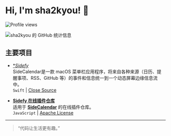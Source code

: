 # Hi, I'm sha2kyou! 👋

![Profile views](https://komarev.com/ghpvc/?username=sha2ku&color=blue)

![sha2kyou 的 GitHub 统计信息](https://github-readme-stats.vercel.app/api?username=sha2kyou&show_icons=true&theme=transparent)

## 主要项目

- [**Sidefy*](https://github.com/sha2kyou/SideCalendar)  
  SideCalendar是一款 macOS 菜单栏应用程序，将来自各种来源（日历、提醒事项、RSS、GitHub 等）的事件和信息统一到一个动态屏幕边缘信息流中。    
  `Swift` | [Close Source](https://apps.apple.com/cn/app/sidecalendar/id6751482006?mt=12)
  
- [**Sidefy 在线插件仓库**](https://github.com/sha2kyou/SideCalendarPlugins)  
  适用于 [**SideCalendar**](https://github.com/sha2kyou/SideCalendar)  的在线插件仓库。  
  `JavaScript` | [Apache License](https://github.com/sha2kyou/SideCalendarPlugins/blob/main/LICENSE)

---

> “代码让生活更有趣。”
